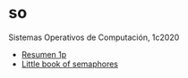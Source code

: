 # so

Sistemas Operativos de Computación, 1c2020

- [Resumen 1p](resumenes/1p/)
- [Little book of semaphores](little-book-of-semaphores/README.md)
